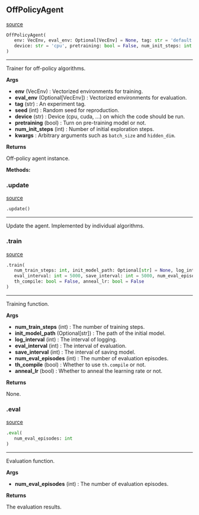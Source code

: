 #


## OffPolicyAgent
[source](https://github.com/RLE-Foundation/rllte/blob/main/rllte/common/prototype/off_policy_agent.py/#L38)
```python 
OffPolicyAgent(
   env: VecEnv, eval_env: Optional[VecEnv] = None, tag: str = 'default', seed: int = 1,
   device: str = 'cpu', pretraining: bool = False, num_init_steps: int = 2000, **kwargs
)
```


---
Trainer for off-policy algorithms.


**Args**

* **env** (VecEnv) : Vectorized environments for training.
* **eval_env** (Optional[VecEnv]) : Vectorized environments for evaluation.
* **tag** (str) : An experiment tag.
* **seed** (int) : Random seed for reproduction.
* **device** (str) : Device (cpu, cuda, ...) on which the code should be run.
* **pretraining** (bool) : Turn on pre-training model or not.
* **num_init_steps** (int) : Number of initial exploration steps.
* **kwargs**  : Arbitrary arguments such as `batch_size` and `hidden_dim`.


**Returns**

Off-policy agent instance.


**Methods:**


### .update
[source](https://github.com/RLE-Foundation/rllte/blob/main/rllte/common/prototype/off_policy_agent.py/#L72)
```python
.update()
```

---
Update the agent. Implemented by individual algorithms.

### .train
[source](https://github.com/RLE-Foundation/rllte/blob/main/rllte/common/prototype/off_policy_agent.py/#L76)
```python
.train(
   num_train_steps: int, init_model_path: Optional[str] = None, log_interval: int = 1,
   eval_interval: int = 5000, save_interval: int = 5000, num_eval_episodes: int = 10,
   th_compile: bool = False, anneal_lr: bool = False
)
```

---
Training function.


**Args**

* **num_train_steps** (int) : The number of training steps.
* **init_model_path** (Optional[str]) : The path of the initial model.
* **log_interval** (int) : The interval of logging.
* **eval_interval** (int) : The interval of evaluation.
* **save_interval** (int) : The interval of saving model.
* **num_eval_episodes** (int) : The number of evaluation episodes.
* **th_compile** (bool) : Whether to use `th.compile` or not.
* **anneal_lr** (bool) : Whether to anneal the learning rate or not.


**Returns**

None.

### .eval
[source](https://github.com/RLE-Foundation/rllte/blob/main/rllte/common/prototype/off_policy_agent.py/#L205)
```python
.eval(
   num_eval_episodes: int
)
```

---
Evaluation function.


**Args**

* **num_eval_episodes** (int) : The number of evaluation episodes.


**Returns**

The evaluation results.
